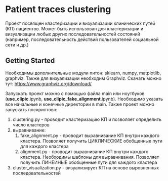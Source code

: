 # Patient traces clustering

Проект посвящен кластеризации и визуализации клинических путей (КП) пациентов.
Может быть использован для кластеризации и визуализации любых других последовательностей состояний (например, последовательность действий пользователей социальной сети и др.)

## Getting Started

Необходимы дополнительные модули питон: sklearn, numpy, matplotlib, graphviz.
Также для визуализации необходим Graphviz.
Скачать можно тут: https://www.graphviz.org/download/

Запускать проект можно с помощью файла main или ноутбуков (**use_clipic**.ipynb, **use_clipic_fake_alignment**.ipynb).
Необходимо указать все начальные и конечные директории в main.
Также проект можно запускать поскриптово:
1. clustering.py - проводит кластеризацию КП и позволяет определить число кластеров
2. выравнивание:
    1. fake_alignment.py - проводит выравнивание КП внутри каждого кластера. Позволяет получить ЦИКЛИЧЕСКИЕ обобщенные пути для каждого кластера
    2. alignment.py - проводит выравнивание КП внутри каждого кластера. Необходимы шаблоны для выравнивания. Позволяет получить ЛИНЕЙНЫЕ обобщенные пути для каждого кластера
3. cluster_visualization.py - визуализирует КП на основе выровненных последовательностей  